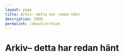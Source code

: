 ```yaml
---
layout: page
title: Arkiv– detta har redan hänt
description: TODO
permalink: /about/archive
---
```


# Arkiv– detta har redan hänt
